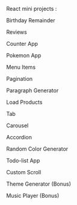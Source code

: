 React mini projects :

Birthday Remainder

Reviews

Counter App

Pokemon App

Menu Items

Pagination

Paragraph Generator

Load Products

Tab

Carousel

Accordion

Random Color Generator

Todo-list App

Custom Scroll

Theme Generator (Bonus)

Music Player (Bonus)
